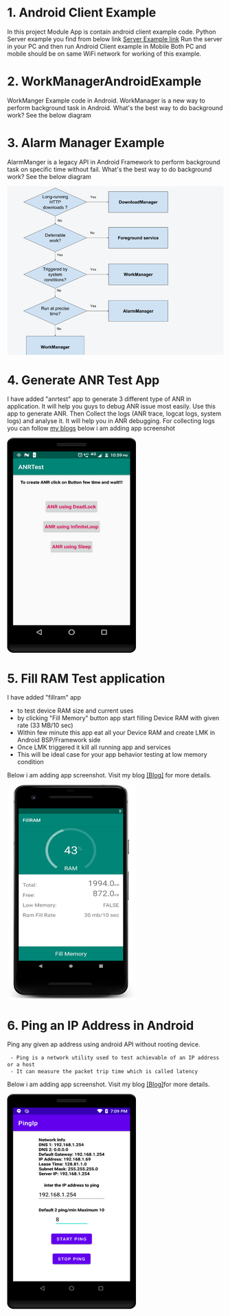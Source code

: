 # 1. Android Client Example 
In this project Module App is contain android client example code. 
Python Server example you find from below link 
[Server Example link](https://github.com/Saurabh-12/Python_Learning/blob/master/ServerExample.py)
Run the server in your PC and then run Android Client example in Mobile
Both PC and mobile should be on same WiFi network for working of this example. 

# 2. WorkManagerAndroidExample
WorkManger Example code in Android. WorkManager is a new way to perform background task in Android.
What's the best way to do background work? See the below diagram 

# 3. Alarm Manager Example 
AlarmManger is a legacy API in Android Framework to perform background task on specific time without fail.
What's the best way to do background work? See the below diagram 

![Background Work](https://github.com/Saurabh-12/WorkManagerAndroidExample/blob/master/back_ground.png)
  
 
# 4. Generate ANR Test App
I have added "anrtest" app to generate 3 different type of ANR in application. It will help you guys to debug ANR issue most easily. 
Use this app to generate ANR. Then Collect the logs (ANR trace, logcat logs, system logs) and analyse it. It will help you in ANR
debugging. For collecting logs you can follow [my blogs](http://saurabhsharma123k.blogspot.com/2018/03/know-android-logs-analysis.html)
below i am adding app screenshot

<a href="https://github.com/Saurabh-12/WorkManagerAndroidExample/blob/master/anr_test_app.png">
<img src="https://github.com/Saurabh-12/WorkManagerAndroidExample/blob/master/anr_test_app.png" height="500" width="300" ></a>

# 5. Fill RAM Test application
I have added "fillram" app
   - to test device RAM size and current uses
   - by clicking "Fill Memory" button app start filling Device RAM with given rate (33 MB/10 sec)
   - Within few minute this app eat all your Device RAM and create LMK in Android BSP/Framework side
   - Once LMK triggered it kill all running app and services
   - This will be ideal case for your app behavior testing at low memory condition


 Below i am adding app screenshot. 
 Visit my blog <a href="http://saurabhsharma123k.blogspot.com/">[Blog]</a> for more details.
 
 
 <a href="https://github.com/Saurabh-12/WorkManagerAndroidExample/blob/master/fill_ram_app.png">
 <img src="https://github.com/Saurabh-12/WorkManagerAndroidExample/blob/master/fill_ram_app.png" height="500" width="300" ></a>
 
 
 
 
 # 6. Ping an IP Address in Android
 Ping any given ap address using android API without rooting device.
 
     - Ping is a network utility used to test achievable of an IP address or a host
     - It can measure the packet trip time which is called latency



 Below i am adding app screenshot. 
 Visit my blog <a href="https://saurabhsharma123k.blogspot.com/2021/04/ping-ip-address-device-is-connected-to.html">[Blog]</a>for more details.
 
 
 <a href="https://github.com/Saurabh-12/WorkManagerAndroidExample/blob/master/ping_ip_address.png">
 <img src="https://github.com/Saurabh-12/WorkManagerAndroidExample/blob/master/ping_ip_address.png" height="500" width="300" ></a>









